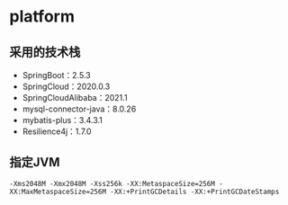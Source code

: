 # platform

## 采用的技术栈

- SpringBoot：2.5.3
- SpringCloud：2020.0.3
- SpringCloudAlibaba：2021.1
- mysql-connector-java：8.0.26
- mybatis-plus：3.4.3.1
- Resilience4j：1.7.0

## 指定JVM

```shell
-Xms2048M -Xmx2048M -Xss256k -XX:MetaspaceSize=256M -XX:MaxMetaspaceSize=256M -XX:+PrintGCDetails -XX:+PrintGCDateStamps
```
